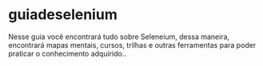 # guiadeselenium
Nesse guia você encontrará tudo sobre Seleneium, dessa maneira, encontrará mapas mentais, cursos, trilhas e outras ferramentas para poder praticar o conhecimento adquirido..
